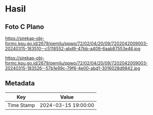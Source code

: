 # Hasil

## Foto C Plano

https://sirekap-obj-formc.kpu.go.id/2679/pemilu/ppwp/72/02/04/20/09/7202042009003-20240315-183510--c5118552-abd9-47bb-a409-6aab87553e46.jpg

https://sirekap-obj-formc.kpu.go.id/2679/pemilu/ppwp/72/02/04/20/09/7202042009003-20240315-183526--57b1e99c-79f6-4e00-abd1-3016028d9842.jpg


## Metadata

| Key        | Value               |
| ---------- | ------------------- |
| Time Stamp | 2024-03-15 19:00:00 |



